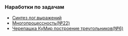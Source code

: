 ### Наработки по задачам

- [Синтез лог.выражений](/2)
- [Многопроцессность(№22)](/22)
- [Черепашка КуМир построение треугольников(№6)](/6)
